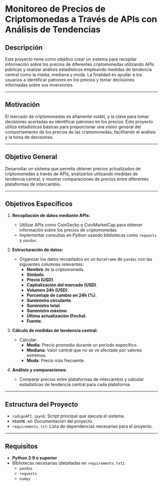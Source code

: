 # Monitoreo de Precios de Criptomonedas a Través de APIs con Análisis de Tendencias

## Descripción
Este proyecto tiene como objetivo crear un sistema para recopilar información sobre los precios de diferentes criptomonedas utilizando APIs públicas y realizar análisis estadísticos empleando medidas de tendencia central como la media, mediana y moda. La finalidad es ayudar a los usuarios a identificar patrones en los precios y tomar decisiones informadas sobre sus inversiones.

---

## Motivación
El mercado de criptomonedas es altamente volátil, y la clave para tomar decisiones acertadas es identificar patrones en los precios. Este proyecto utiliza estadísticas básicas para proporcionar una visión general del comportamiento de los precios de las criptomonedas, facilitando el análisis y la toma de decisiones.

---

## Objetivo General
Desarrollar un sistema que permita obtener precios actualizados de criptomonedas a través de APIs, analizarlos utilizando medidas de tendencia central, y mostrar comparaciones de precios entre diferentes plataformas de intercambio.

---

## Objetivos Específicos
1. **Recopilación de datos mediante APIs:**
   - Utilizar APIs como CoinGecko o CoinMarketCap para obtener información sobre los precios de criptomonedas.
   - Implementar consultas en Python usando bibliotecas como `requests` y `pandas`.

2. **Estructuración de datos:**
   - Organizar los datos recopilados en un `DataFrame` de `pandas` con las siguientes columnas relevantes:
     - **Nombre** de la criptomoneda.
     - **Símbolo**.
     - **Precio (USD)**.
     - **Capitalización del mercado (USD)**.
     - **Volumen 24h (USD)**.
     - **Porcentaje de cambio en 24h (%)**.
     - **Suministro circulante**.
     - **Suministro total**.
     - **Suministro máximo**.
     - **Última actualización (Fecha)**.
     - **Fuente**.

3. **Cálculo de medidas de tendencia central:**
   - Calcular:
     - **Media**: Precio promedio durante un período específico.
     - **Mediana**: Valor central que no se ve afectado por valores extremos.
     - **Moda**: Precio más frecuente.

4. **Análisis y comparaciones:**
   - Comparar precios entre plataformas de intercambio y calcular estadísticas de tendencia central para cada plataforma.


---

## Estructura del Proyecto
- `codigoAPI.ipynb`: Script principal que ejecuta el sistema.
- `README.md`: Documentación del proyecto.
- `requirements.txt`: Lista de dependencias necesarias para el proyecto.

---

## Requisitos
- **Python 3.9 o superior**
- Bibliotecas necesarias (detalladas en `requirements.txt`):
  - `pandas`
  - `requests`
  - `numpy`